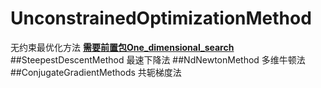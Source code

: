 # UnconstrainedOptimizationMethod
无约束最优化方法
**[需要前置包One_dimensional_search](https://github.com/RAmenLch/One_dimensional_search)**
##SteepestDescentMethod
最速下降法
##NdNewtonMethod
多维牛顿法
##ConjugateGradientMethods
共轭梯度法
